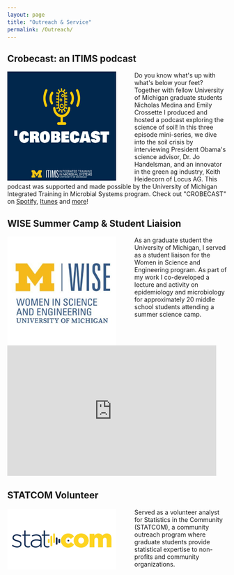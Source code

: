 ```yaml
---
layout: page
title: "Outreach & Service"
permalink: /Outreach/
---
```


## Crobecast: an ITIMS podcast

[<img src="itimscrobecast.png" style="float: left; width:250px; height=250px; margin-right: 3em"/>](https://anchor.fm/itims-podcast) Do you know what's up with what's below your feet? Together with fellow University of Michigan graduate students Nicholas Medina and Emily Crossette I produced and hosted a podcast exploring the science of soil! In this three episode mini-series, we dive into the soil crisis by interviewing President Obama's science advisor, Dr. Jo Handelsman, and an innovator in the green ag industry, Keith Heidecorn of Locus AG. This podcast was supported and made possible by the University of Michigan Integrated Training in Microbial Systems program. Check out "CROBECAST" on [Spotify](https://open.spotify.com/show/1m8u70VQkQPbyPhd8fOQ5Q), [Itunes](https://podcasts.apple.com/us/podcast/crobecast-an-itims-podcast-on-microbial-systems/id1547941151?uo=4) and [more](https://anchor.fm/itims-podcast)!

## WISE Summer Camp & Student Liaision

[<img src="wise.png" style="float: left; width:250px; height=250px; margin-right: 3em"/>](https://wise.umich.edu/)

As an graduate student the University of Michigan, I served as a student liaison for the Women in Science and Engineering program. As part of my work I co-developed a lecture and activity on epidemiology and microbiology for approximately 20 middle school students attending a summer science camp.

<iframe src="https://docs.google.com/presentation/d/e/2PACX-1vRQH13P51BypyqWePhYQA2MhpaUWKtZkt8bQoheaOwY-37ZxyehAk179bI7WlauBmYC5NBfrwB_vhEY/embed?start=true&amp;loop=true&amp;delayms=5000" frameborder="0" width="480" height="299" allowfullscreen="true" mozallowfullscreen="true" webkitallowfullscreen="true" data-external="1" style="text-align:center">

</iframe>

## STATCOM Volunteer

[<img src="statcom.png" style="float: left; width:250px; height=250px; margin-right: 3em"/>](https://sph.umich.edu/biostat/statcom/)

Served as a volunteer analyst for Statistics in the Community (STATCOM), a community outreach program where graduate students provide statistical expertise to non-profits and community organizations.
